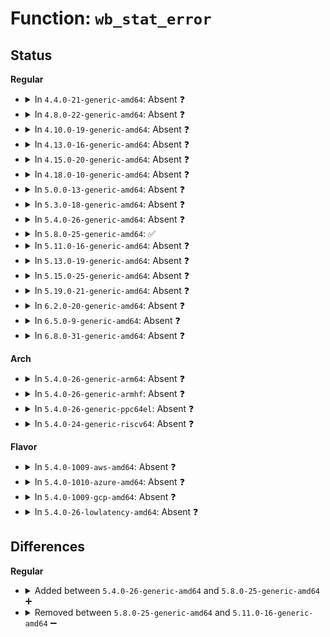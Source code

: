 # Function: <code>wb_stat_error</code>

## Status
<b>Regular</b>
<ul>
<li>
<details>
<summary>In <code>4.4.0-21-generic-amd64</code>: Absent ❓</summary>

```json
{
  "name": "wb_stat_error",
  "collision_type": "Unique Static",
  "inline_type": "Full",
  "funcs": [
    {
      "addr": 18446744071580522535,
      "name": "wb_stat_error",
      "external": false,
      "loc": "include/linux/backing-dev.h:121",
      "file": "mm/page-writeback.c",
      "inline": "declared, inlined",
      "caller_inline": [],
      "caller_func": []
    }
  ],
  "symbols": []
}
```
</details>
</li>
<li>
<details>
<summary>In <code>4.8.0-22-generic-amd64</code>: Absent ❓</summary>

```json
{
  "name": "wb_stat_error",
  "collision_type": "Unique Static",
  "inline_type": "Full",
  "funcs": [
    {
      "addr": 18446744071580606863,
      "name": "wb_stat_error",
      "external": false,
      "loc": "include/linux/backing-dev.h:122",
      "file": "mm/page-writeback.c",
      "inline": "declared, inlined",
      "caller_inline": [],
      "caller_func": []
    }
  ],
  "symbols": []
}
```
</details>
</li>
<li>
<details>
<summary>In <code>4.10.0-19-generic-amd64</code>: Absent ❓</summary>

```json
{
  "name": "wb_stat_error",
  "collision_type": "Unique Static",
  "inline_type": "Full",
  "funcs": [
    {
      "addr": 18446744071580674126,
      "name": "wb_stat_error",
      "external": false,
      "loc": "include/linux/backing-dev.h:122",
      "file": "mm/page-writeback.c",
      "inline": "declared, inlined",
      "caller_inline": [],
      "caller_func": []
    }
  ],
  "symbols": []
}
```
</details>
</li>
<li>
<details>
<summary>In <code>4.13.0-16-generic-amd64</code>: Absent ❓</summary>

```json
{
  "name": "wb_stat_error",
  "collision_type": "Unique Static",
  "inline_type": "Full",
  "funcs": [
    {
      "addr": 18446744071580706620,
      "name": "wb_stat_error",
      "external": false,
      "loc": "include/linux/backing-dev.h:97",
      "file": "mm/page-writeback.c",
      "inline": "declared, inlined",
      "caller_inline": [],
      "caller_func": []
    }
  ],
  "symbols": []
}
```
</details>
</li>
<li>
<details>
<summary>In <code>4.15.0-20-generic-amd64</code>: Absent ❓</summary>

```json
{
  "name": "wb_stat_error",
  "collision_type": "Unique Static",
  "inline_type": "Full",
  "funcs": [
    {
      "addr": 18446744071580793980,
      "name": "wb_stat_error",
      "external": false,
      "loc": "include/linux/backing-dev.h:96",
      "file": "mm/page-writeback.c",
      "inline": "declared, inlined",
      "caller_inline": [
        "mm/page-writeback.c:balance_dirty_pages",
        "mm/page-writeback.c:balance_dirty_pages",
        "mm/page-writeback.c:balance_dirty_pages",
        "mm/page-writeback.c:balance_dirty_pages",
        "mm/page-writeback.c:balance_dirty_pages"
      ],
      "caller_func": []
    }
  ],
  "symbols": []
}
```
</details>
</li>
<li>
<details>
<summary>In <code>4.18.0-10-generic-amd64</code>: Absent ❓</summary>

```json
{
  "name": "wb_stat_error",
  "collision_type": "Unique Static",
  "inline_type": "Full",
  "funcs": [
    {
      "addr": 18446744071580931502,
      "name": "wb_stat_error",
      "external": false,
      "loc": "include/linux/backing-dev.h:97",
      "file": "mm/page-writeback.c",
      "inline": "declared, inlined",
      "caller_inline": [
        "mm/page-writeback.c:balance_dirty_pages",
        "mm/page-writeback.c:balance_dirty_pages",
        "mm/page-writeback.c:balance_dirty_pages",
        "mm/page-writeback.c:balance_dirty_pages",
        "mm/page-writeback.c:balance_dirty_pages"
      ],
      "caller_func": []
    }
  ],
  "symbols": []
}
```
</details>
</li>
<li>
<details>
<summary>In <code>5.0.0-13-generic-amd64</code>: Absent ❓</summary>

```json
{
  "name": "wb_stat_error",
  "collision_type": "Unique Static",
  "inline_type": "Full",
  "funcs": [
    {
      "addr": 18446744071581008075,
      "name": "wb_stat_error",
      "external": false,
      "loc": "include/linux/backing-dev.h:97",
      "file": "mm/page-writeback.c",
      "inline": "declared, inlined",
      "caller_inline": [
        "mm/page-writeback.c:balance_dirty_pages",
        "mm/page-writeback.c:balance_dirty_pages",
        "mm/page-writeback.c:balance_dirty_pages",
        "mm/page-writeback.c:balance_dirty_pages",
        "mm/page-writeback.c:balance_dirty_pages"
      ],
      "caller_func": []
    }
  ],
  "symbols": []
}
```
</details>
</li>
<li>
<details>
<summary>In <code>5.3.0-18-generic-amd64</code>: Absent ❓</summary>

```json
{
  "name": "wb_stat_error",
  "collision_type": "Unique Static",
  "inline_type": "Full",
  "funcs": [
    {
      "addr": 18446744071581071216,
      "name": "wb_stat_error",
      "external": false,
      "loc": "include/linux/backing-dev.h:98",
      "file": "mm/page-writeback.c",
      "inline": "declared, inlined",
      "caller_inline": [
        "mm/page-writeback.c:balance_dirty_pages",
        "mm/page-writeback.c:balance_dirty_pages",
        "mm/page-writeback.c:balance_dirty_pages",
        "mm/page-writeback.c:balance_dirty_pages",
        "mm/page-writeback.c:balance_dirty_pages"
      ],
      "caller_func": []
    }
  ],
  "symbols": []
}
```
</details>
</li>
<li>
<details>
<summary>In <code>5.4.0-26-generic-amd64</code>: Absent ❓</summary>

```json
{
  "name": "wb_stat_error",
  "collision_type": "Unique Static",
  "inline_type": "Full",
  "funcs": [
    {
      "addr": 18446744071581127192,
      "name": "wb_stat_error",
      "external": false,
      "loc": "include/linux/backing-dev.h:102",
      "file": "mm/page-writeback.c",
      "inline": "declared, inlined",
      "caller_inline": [
        "mm/page-writeback.c:balance_dirty_pages",
        "mm/page-writeback.c:balance_dirty_pages",
        "mm/page-writeback.c:balance_dirty_pages",
        "mm/page-writeback.c:balance_dirty_pages",
        "mm/page-writeback.c:balance_dirty_pages"
      ],
      "caller_func": []
    }
  ],
  "symbols": []
}
```
</details>
</li>
<li>
<details>
<summary>In <code>5.8.0-25-generic-amd64</code>: ✅</summary>

```c
long unsigned int wb_stat_error()
```

```json
{
  "name": "wb_stat_error",
  "collision_type": "Unique Static",
  "inline_type": "No",
  "funcs": [
    {
      "addr": 18446744071581304320,
      "name": "wb_stat_error",
      "external": false,
      "loc": "include/linux/backing-dev.h:98",
      "file": "mm/page-writeback.c",
      "inline": "seen, unknown",
      "caller_inline": [],
      "caller_func": [
        "mm/page-writeback.c:balance_dirty_pages",
        "mm/page-writeback.c:balance_dirty_pages",
        "mm/page-writeback.c:balance_dirty_pages",
        "mm/page-writeback.c:balance_dirty_pages",
        "mm/page-writeback.c:balance_dirty_pages"
      ]
    }
  ],
  "symbols": [
    {
      "addr": 18446744071581304320,
      "name": "wb_stat_error",
      "section": ".text",
      "bind": "STB_LOCAL",
      "size": 25
    }
  ]
}
```
</details>
</li>
<li>
<details>
<summary>In <code>5.11.0-16-generic-amd64</code>: Absent ❓</summary>

```json
{
  "name": "wb_stat_error",
  "collision_type": "Unique Static",
  "inline_type": "Full",
  "funcs": [
    {
      "addr": 18446744071581355810,
      "name": "wb_stat_error",
      "external": false,
      "loc": "include/linux/backing-dev.h:98",
      "file": "mm/page-writeback.c",
      "inline": "declared, inlined",
      "caller_inline": [
        "mm/page-writeback.c:balance_dirty_pages",
        "mm/page-writeback.c:balance_dirty_pages",
        "mm/page-writeback.c:balance_dirty_pages",
        "mm/page-writeback.c:balance_dirty_pages",
        "mm/page-writeback.c:balance_dirty_pages"
      ],
      "caller_func": []
    }
  ],
  "symbols": []
}
```
</details>
</li>
<li>
<details>
<summary>In <code>5.13.0-19-generic-amd64</code>: Absent ❓</summary>

```json
{
  "name": "wb_stat_error",
  "collision_type": "Unique Static",
  "inline_type": "Full",
  "funcs": [
    {
      "addr": 18446744071581372760,
      "name": "wb_stat_error",
      "external": false,
      "loc": "include/linux/backing-dev.h:98",
      "file": "mm/page-writeback.c",
      "inline": "declared, inlined",
      "caller_inline": [
        "mm/page-writeback.c:balance_dirty_pages",
        "mm/page-writeback.c:balance_dirty_pages",
        "mm/page-writeback.c:balance_dirty_pages",
        "mm/page-writeback.c:balance_dirty_pages",
        "mm/page-writeback.c:balance_dirty_pages"
      ],
      "caller_func": []
    }
  ],
  "symbols": []
}
```
</details>
</li>
<li>
<details>
<summary>In <code>5.15.0-25-generic-amd64</code>: Absent ❓</summary>

```json
{
  "name": "wb_stat_error",
  "collision_type": "Unique Static",
  "inline_type": "Full",
  "funcs": [
    {
      "addr": 18446744071581628465,
      "name": "wb_stat_error",
      "external": false,
      "loc": "include/linux/backing-dev.h:98",
      "file": "mm/page-writeback.c",
      "inline": "declared, inlined",
      "caller_inline": [
        "mm/page-writeback.c:wb_over_bg_thresh",
        "mm/page-writeback.c:wb_over_bg_thresh",
        "mm/page-writeback.c:balance_dirty_pages",
        "mm/page-writeback.c:balance_dirty_pages",
        "mm/page-writeback.c:balance_dirty_pages",
        "mm/page-writeback.c:balance_dirty_pages",
        "mm/page-writeback.c:balance_dirty_pages"
      ],
      "caller_func": []
    }
  ],
  "symbols": []
}
```
</details>
</li>
<li>
<details>
<summary>In <code>5.19.0-21-generic-amd64</code>: Absent ❓</summary>

```json
{
  "name": "wb_stat_error",
  "collision_type": "Unique Static",
  "inline_type": "Full",
  "funcs": [
    {
      "addr": 18446744071581990531,
      "name": "wb_stat_error",
      "external": false,
      "loc": "include/linux/backing-dev.h:96",
      "file": "mm/page-writeback.c",
      "inline": "declared, inlined",
      "caller_inline": [
        "mm/page-writeback.c:wb_over_bg_thresh",
        "mm/page-writeback.c:wb_over_bg_thresh",
        "mm/page-writeback.c:balance_dirty_pages",
        "mm/page-writeback.c:balance_dirty_pages",
        "mm/page-writeback.c:balance_dirty_pages",
        "mm/page-writeback.c:balance_dirty_pages",
        "mm/page-writeback.c:balance_dirty_pages"
      ],
      "caller_func": []
    }
  ],
  "symbols": []
}
```
</details>
</li>
<li>
<details>
<summary>In <code>6.2.0-20-generic-amd64</code>: Absent ❓</summary>

```json
{
  "name": "wb_stat_error",
  "collision_type": "Unique Static",
  "inline_type": "Full",
  "funcs": [
    {
      "addr": 18446744071582427011,
      "name": "wb_stat_error",
      "external": false,
      "loc": "include/linux/backing-dev.h:96",
      "file": "mm/page-writeback.c",
      "inline": "declared, inlined",
      "caller_inline": [
        "mm/page-writeback.c:wb_over_bg_thresh",
        "mm/page-writeback.c:wb_over_bg_thresh",
        "mm/page-writeback.c:balance_dirty_pages",
        "mm/page-writeback.c:balance_dirty_pages",
        "mm/page-writeback.c:balance_dirty_pages",
        "mm/page-writeback.c:balance_dirty_pages",
        "mm/page-writeback.c:balance_dirty_pages"
      ],
      "caller_func": []
    }
  ],
  "symbols": []
}
```
</details>
</li>
<li>
<details>
<summary>In <code>6.5.0-9-generic-amd64</code>: Absent ❓</summary>

```json
{
  "name": "wb_stat_error",
  "collision_type": "Unique Static",
  "inline_type": "Full",
  "funcs": [
    {
      "addr": 18446744071582632211,
      "name": "wb_stat_error",
      "external": false,
      "loc": "include/linux/backing-dev.h:96",
      "file": "mm/page-writeback.c",
      "inline": "declared, inlined",
      "caller_inline": [
        "mm/page-writeback.c:wb_over_bg_thresh",
        "mm/page-writeback.c:wb_over_bg_thresh",
        "mm/page-writeback.c:balance_dirty_pages",
        "mm/page-writeback.c:balance_dirty_pages",
        "mm/page-writeback.c:balance_dirty_pages",
        "mm/page-writeback.c:balance_dirty_pages",
        "mm/page-writeback.c:balance_dirty_pages"
      ],
      "caller_func": []
    }
  ],
  "symbols": []
}
```
</details>
</li>
<li>
<details>
<summary>In <code>6.8.0-31-generic-amd64</code>: Absent ❓</summary>

```json
{
  "name": "wb_stat_error",
  "collision_type": "Unique Static",
  "inline_type": "Full",
  "funcs": [
    {
      "addr": 18446744071582803443,
      "name": "wb_stat_error",
      "external": false,
      "loc": "include/linux/backing-dev.h:95",
      "file": "mm/page-writeback.c",
      "inline": "declared, inlined",
      "caller_inline": [
        "mm/page-writeback.c:wb_over_bg_thresh",
        "mm/page-writeback.c:wb_over_bg_thresh",
        "mm/page-writeback.c:balance_dirty_pages",
        "mm/page-writeback.c:balance_dirty_pages",
        "mm/page-writeback.c:balance_dirty_pages",
        "mm/page-writeback.c:balance_dirty_pages",
        "mm/page-writeback.c:balance_dirty_pages"
      ],
      "caller_func": []
    }
  ],
  "symbols": []
}
```
</details>
</li>
</ul>
<b>Arch</b>
<ul>
<li>
<details>
<summary>In <code>5.4.0-26-generic-arm64</code>: Absent ❓</summary>

```json
{
  "name": "wb_stat_error",
  "collision_type": "Unique Static",
  "inline_type": "Full",
  "funcs": [
    {
      "addr": 18446603336492497820,
      "name": "wb_stat_error",
      "external": false,
      "loc": "include/linux/backing-dev.h:102",
      "file": "mm/page-writeback.c",
      "inline": "declared, inlined",
      "caller_inline": [
        "mm/page-writeback.c:balance_dirty_pages",
        "mm/page-writeback.c:balance_dirty_pages",
        "mm/page-writeback.c:balance_dirty_pages",
        "mm/page-writeback.c:balance_dirty_pages",
        "mm/page-writeback.c:balance_dirty_pages"
      ],
      "caller_func": []
    }
  ],
  "symbols": []
}
```
</details>
</li>
<li>
<details>
<summary>In <code>5.4.0-26-generic-armhf</code>: Absent ❓</summary>

```json
{
  "name": "wb_stat_error",
  "collision_type": "Unique Static",
  "inline_type": "Full",
  "funcs": [
    {
      "addr": 3226371820,
      "name": "wb_stat_error",
      "external": false,
      "loc": "include/linux/backing-dev.h:102",
      "file": "mm/page-writeback.c",
      "inline": "declared, inlined",
      "caller_inline": [
        "mm/page-writeback.c:balance_dirty_pages",
        "mm/page-writeback.c:balance_dirty_pages",
        "mm/page-writeback.c:balance_dirty_pages",
        "mm/page-writeback.c:balance_dirty_pages",
        "mm/page-writeback.c:balance_dirty_pages"
      ],
      "caller_func": []
    }
  ],
  "symbols": []
}
```
</details>
</li>
<li>
<details>
<summary>In <code>5.4.0-26-generic-ppc64el</code>: Absent ❓</summary>

```json
{
  "name": "wb_stat_error",
  "collision_type": "Unique Static",
  "inline_type": "Full",
  "funcs": [
    {
      "addr": 13835058055285785812,
      "name": "wb_stat_error",
      "external": false,
      "loc": "include/linux/backing-dev.h:102",
      "file": "mm/page-writeback.c",
      "inline": "declared, inlined",
      "caller_inline": [
        "mm/page-writeback.c:balance_dirty_pages",
        "mm/page-writeback.c:balance_dirty_pages",
        "mm/page-writeback.c:balance_dirty_pages",
        "mm/page-writeback.c:balance_dirty_pages",
        "mm/page-writeback.c:balance_dirty_pages"
      ],
      "caller_func": []
    }
  ],
  "symbols": []
}
```
</details>
</li>
<li>
<details>
<summary>In <code>5.4.0-24-generic-riscv64</code>: Absent ❓</summary>

```json
{
  "name": "wb_stat_error",
  "collision_type": "Unique Static",
  "inline_type": "Full",
  "funcs": [
    {
      "addr": 18446743936272559722,
      "name": "wb_stat_error",
      "external": false,
      "loc": "include/linux/backing-dev.h:102",
      "file": "mm/page-writeback.c",
      "inline": "declared, inlined",
      "caller_inline": [
        "mm/page-writeback.c:balance_dirty_pages",
        "mm/page-writeback.c:balance_dirty_pages",
        "mm/page-writeback.c:balance_dirty_pages",
        "mm/page-writeback.c:balance_dirty_pages",
        "mm/page-writeback.c:balance_dirty_pages"
      ],
      "caller_func": []
    }
  ],
  "symbols": []
}
```
</details>
</li>
</ul>
<b>Flavor</b>
<ul>
<li>
<details>
<summary>In <code>5.4.0-1009-aws-amd64</code>: Absent ❓</summary>

```json
{
  "name": "wb_stat_error",
  "collision_type": "Unique Static",
  "inline_type": "Full",
  "funcs": [
    {
      "addr": 18446744071581096040,
      "name": "wb_stat_error",
      "external": false,
      "loc": "include/linux/backing-dev.h:102",
      "file": "mm/page-writeback.c",
      "inline": "declared, inlined",
      "caller_inline": [
        "mm/page-writeback.c:balance_dirty_pages",
        "mm/page-writeback.c:balance_dirty_pages",
        "mm/page-writeback.c:balance_dirty_pages",
        "mm/page-writeback.c:balance_dirty_pages",
        "mm/page-writeback.c:balance_dirty_pages"
      ],
      "caller_func": []
    }
  ],
  "symbols": []
}
```
</details>
</li>
<li>
<details>
<summary>In <code>5.4.0-1010-azure-amd64</code>: Absent ❓</summary>

```json
{
  "name": "wb_stat_error",
  "collision_type": "Unique Static",
  "inline_type": "Full",
  "funcs": [
    {
      "addr": 18446744071581043208,
      "name": "wb_stat_error",
      "external": false,
      "loc": "include/linux/backing-dev.h:102",
      "file": "mm/page-writeback.c",
      "inline": "declared, inlined",
      "caller_inline": [
        "mm/page-writeback.c:balance_dirty_pages",
        "mm/page-writeback.c:balance_dirty_pages",
        "mm/page-writeback.c:balance_dirty_pages",
        "mm/page-writeback.c:balance_dirty_pages",
        "mm/page-writeback.c:balance_dirty_pages"
      ],
      "caller_func": []
    }
  ],
  "symbols": []
}
```
</details>
</li>
<li>
<details>
<summary>In <code>5.4.0-1009-gcp-amd64</code>: Absent ❓</summary>

```json
{
  "name": "wb_stat_error",
  "collision_type": "Unique Static",
  "inline_type": "Full",
  "funcs": [
    {
      "addr": 18446744071581087240,
      "name": "wb_stat_error",
      "external": false,
      "loc": "include/linux/backing-dev.h:102",
      "file": "mm/page-writeback.c",
      "inline": "declared, inlined",
      "caller_inline": [
        "mm/page-writeback.c:balance_dirty_pages",
        "mm/page-writeback.c:balance_dirty_pages",
        "mm/page-writeback.c:balance_dirty_pages",
        "mm/page-writeback.c:balance_dirty_pages",
        "mm/page-writeback.c:balance_dirty_pages"
      ],
      "caller_func": []
    }
  ],
  "symbols": []
}
```
</details>
</li>
<li>
<details>
<summary>In <code>5.4.0-26-lowlatency-amd64</code>: Absent ❓</summary>

```json
{
  "name": "wb_stat_error",
  "collision_type": "Unique Static",
  "inline_type": "Full",
  "funcs": [
    {
      "addr": 18446744071581149186,
      "name": "wb_stat_error",
      "external": false,
      "loc": "include/linux/backing-dev.h:102",
      "file": "mm/page-writeback.c",
      "inline": "declared, inlined",
      "caller_inline": [
        "mm/page-writeback.c:balance_dirty_pages",
        "mm/page-writeback.c:balance_dirty_pages",
        "mm/page-writeback.c:balance_dirty_pages",
        "mm/page-writeback.c:balance_dirty_pages",
        "mm/page-writeback.c:balance_dirty_pages"
      ],
      "caller_func": []
    }
  ],
  "symbols": []
}
```
</details>
</li>
</ul>

## Differences
<b>Regular</b>
<ul>
<li>
<details>
<summary>Added between <code>5.4.0-26-generic-amd64</code> and <code>5.8.0-25-generic-amd64</code> ➕</summary>

```c
long unsigned int wb_stat_error()
```
</details>
</li>
<li>
<details>
<summary>Removed between <code>5.8.0-25-generic-amd64</code> and <code>5.11.0-16-generic-amd64</code> ➖</summary>

```c
long unsigned int wb_stat_error()
```
</details>
</li>
</ul>
